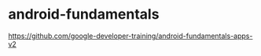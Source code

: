 # android-fundamentals

<https://github.com/google-developer-training/android-fundamentals-apps-v2>
